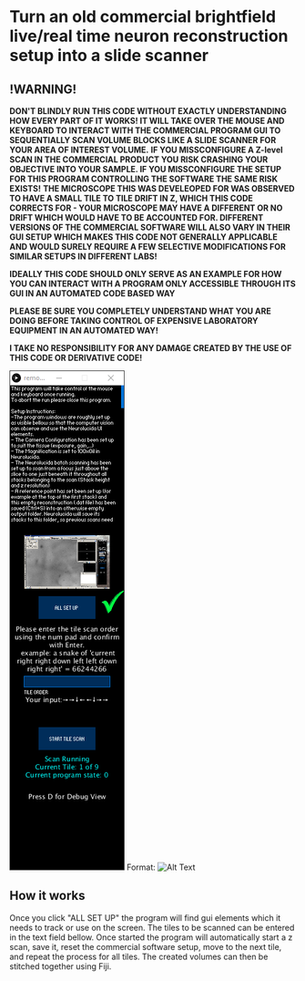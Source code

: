 # Turn an old commercial brightfield live/real time neuron reconstruction setup into a slide scanner

## **!WARNING!**
**DON'T BLINDLY RUN THIS CODE WITHOUT EXACTLY UNDERSTANDING HOW EVERY PART OF IT WORKS! IT WILL TAKE OVER THE MOUSE AND KEYBOARD TO INTERACT WITH THE COMMERCIAL PROGRAM GUI TO SEQUENTIALLY SCAN VOLUME BLOCKS LIKE A SLIDE SCANNER FOR YOUR AREA OF INTEREST VOLUME.**
**IF YOU MISSCONFIGURE A Z-level SCAN IN THE COMMERCIAL PRODUCT YOU RISK CRASHING YOUR OBJECTIVE INTO YOUR SAMPLE. IF YOU MISSCONFIGURE THE SETUP FOR THIS PROGRAM CONTROLLING THE SOFTWARE THE SAME RISK EXISTS!**
**THE MICROSCOPE THIS WAS DEVELEOPED FOR WAS OBSERVED TO HAVE A SMALL TILE TO TILE DRIFT IN Z, WHICH THIS CODE CORRECTS FOR - YOUR MICROSCOPE MAY HAVE A DIFFERENT OR NO DRIFT WHICH WOULD HAVE TO BE ACCOUNTED FOR. DIFFERENT VERSIONS OF THE COMMERCIAL SOFTWARE WILL ALSO VARY IN THEIR GUI SETUP WHICH MAKES THIS CODE NOT GENERALLY APPLICABLE AND WOULD SURELY REQUIRE A FEW SELECTIVE MODIFICATIONS FOR SIMILAR SETUPS IN DIFFERENT LABS!**

**IDEALLY THIS CODE SHOULD ONLY SERVE AS AN EXAMPLE FOR HOW YOU CAN INTERACT WITH A PROGRAM ONLY ACCESSIBLE THROUGH ITS GUI IN AN AUTOMATED CODE BASED WAY**

**PLEASE BE SURE YOU COMPLETELY UNDERSTAND WHAT YOU ARE DOING BEFORE TAKING CONTROL OF EXPENSIVE LABORATORY EQUIPMENT IN AN AUTOMATED WAY!**

**I TAKE NO RESPONSIBILITY FOR ANY DAMAGE CREATED BY THE USE OF THIS CODE OR DERIVATIVE CODE!**

![example](/data/program.png)
Format: ![Alt Text](url)

## How it works
Once you click "ALL SET UP" the program will find gui elements which it needs to track or use on the screen. The tiles to be scanned can be entered in the text field bellow.
Once started the program will automatically start a z scan, save it, reset the commercial software setup, move to the next tile, and repeat the process for all tiles.
The created volumes can then be stitched together using Fiji.